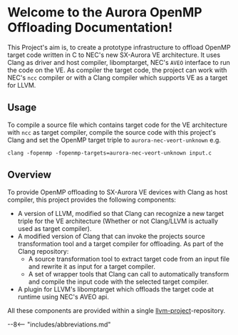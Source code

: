 # Welcome to the Aurora OpenMP Offloading Documentation!

This Project's aim is, to create a prototype infrastructure to offload
OpenMP target code written in C to NEC's new SX-Aurora VE architecture.
It uses Clang as driver and host compiler, libomptarget, NEC's `AVEO`
interface to run the code on the VE. As compiler the target code, the
project can work with NEC's `ncc` compiler or with a Clang compiler which
supports VE as a target for LLVM.

## Usage
To compile a source file which contains target code for the VE
architecture with `ncc` as target compiler, compile the source code with
this project's Clang and set the OpenMP target triple to
`aurora-nec-veort-unknown` e.g.

``` shell
clang -fopenmp -fopenmp-targets=aurora-nec-veort-unknown input.c
```

## Overview
To provide OpenMP offloading to SX-Aurora VE devices with Clang as host
compiler, this project provides the following components:

- A version of LLVM, modified so that Clang can recognize a new target
  triple for the VE architecture (Whether or not Clang/LLVM is actually
  used as target compiler).
- A modified version of Clang that can invoke the projects source
  transformation tool and a target compiler for offloading. As part of
  the Clang repository:
  - A source transformation tool to extract target code from an
    input file and rewrite it as input for a target compiler.
  - A set of wrapper tools that Clang can call to automatically
    transform and compile the input code with the selected target
    compiler.
- A plugin for LLVM's libomptarget which offloads the target code at
  runtime using NEC's AVEO api.

All these components are provided within a single
[llvm-project](%%llvm%%)-repository.

--8<-- "includes/abbreviations.md"
